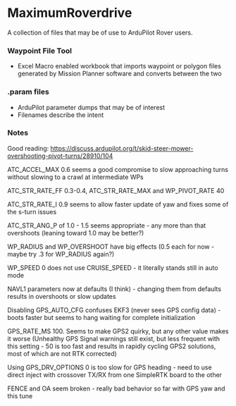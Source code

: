 # MaximumRoverdrive

A collection of files that may be of use to ArduPilot Rover users.


### Waypoint File Tool

* Excel Macro enabled workbook that imports waypoint or polygon files generated by Mission Planner software and converts between the two


### .param files

* ArduPilot parameter dumps that may be of interest
* Filenames describe the intent


### Notes

Good reading:
https://discuss.ardupilot.org/t/skid-steer-mower-overshooting-pivot-turns/28910/104

ATC_ACCEL_MAX 0.6 seems a good compromise to slow approaching turns without slowing to a crawl at intermediate WPs

ATC_STR_RATE_FF 0.3-0.4, ATC_STR_RATE_MAX and WP_PIVOT_RATE 40

ATC_STR_RATE_I 0.9 seems to allow faster update of yaw and fixes some of the s-turn issues

ATC_STR_ANG_P of 1.0 - 1.5 seems appropriate - any more than that overshoots (leaning toward 1.0 may be better?)

WP_RADIUS and WP_OVERSHOOT have big effects (0.5 each for now - maybe try .3 for WP_RADIUS again?)

WP_SPEED 0 does not use CRUISE_SPEED - it literally stands still in auto mode

NAVL1 parameters now at defaults (I think) - changing them from defaults results in overshoots or slow updates

Disabling GPS_AUTO_CFG confuses EKF3 (never sees GPS config data) - boots faster but seems to hang waiting for complete initialization

GPS_RATE_MS 100.  Seems to make GPS2 quirky, but any other value makes it worse
(Unhealthy GPS Signal warnings still exist, but less frequent with this setting - 50 is too fast and results in rapidly cycling GPS2 solutions, most of which are not RTK corrected)

Using GPS_DRV_OPTIONS 0 is too slow for GPS heading - need to use direct inject with crossover TX/RX from one SimpleRTK board to the other

FENCE and OA seem broken - really bad behavior so far with GPS yaw and this tune
